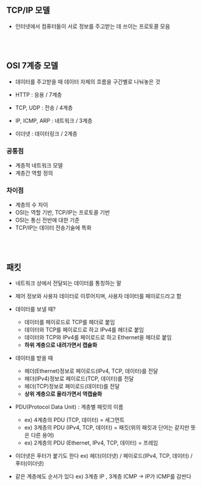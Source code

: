 ## TCP/IP 모델
- 인터넷에서 컴퓨터들이 서로 정보를 주고받는 데 쓰이는 프로토콜 모음

<br>
<br>

## OSI 7계층 모델
- 데이터를 주고받을 때 데이터 자체의 흐름을 구간별로 나눠놓은 것

- HTTP : 응용 / 7계층
- TCP, UDP : 전송 / 4계층
- IP, ICMP, ARP : 네트워크 / 3계층
- 이더넷 : 데이터링크 / 2계층


### 공통점 
  - 계층적 네트워크 모델
  - 계층간 역할 정의
### 차이점
  - 계층의 수 차이
  - OSI는 역할 기반, TCP/IP는 프로토콜 기반
  - OSI는 통신 전반에 대한 기준
  - TCP/IP는 데이터 전송기술에 특화

<br>
<br>

## 패킷
- 네트워크 상에서 전달되는 데이터를 통칭하는 말
- 제어 정보와 사용자 데이터로 이루어지며, 사용자 데이터를 페이로드라고 함

- 데이터를 보낼 때?
    - 데이터를 페이로드로 TCP를 헤더로 붙임
    - 데이터와 TCP를 페이로드로 하고 IPv4를 헤더로 붙임
    - 데이터와 TCP와 IPv4를 페이로드로 하고 Ethernet을 헤더로 붙임 
    - **하위 계층으로 내려가면서 캡슐화**

- 데이터를 받을 때
    - 헤더(Ethernet)정보로 페이로드(IPv4, TCP, 데이터)를 전달
    - 헤더(IPv4)정보로 페이로드(TCP, 데이터)를 전달
    - 헤더(TCP)정보로 페이로드(데이터)를 전달
    - **상위 계층으로 올라가면서 역캡슐화**

- PDU(Protocol Data Unit) : 계층별 패킷의 이름 
    - ex) 4계층의 PDU (TCP, 데이터) = 세그먼트 
    - ex) 3계층의 PDU (IPv4, TCP, 데이터) = 패킷(위의 패킷과 단어는 같지만 뜻은 다른 용어)
    - ex) 2계층의 PDU (Ethernet, IPv4, TCP, 데이터) = 프레임

- 이더넷은 푸터가 붙기도 한다 
ex) 헤더(이더넷) / 페이로드(IPv4, TCP, 데이터) / 푸터(이더넷)

- 같은 계층에도 순서가 있다 
ex) 3계층 IP , 3계층 ICMP -> IP가 ICMP를 감싼다

